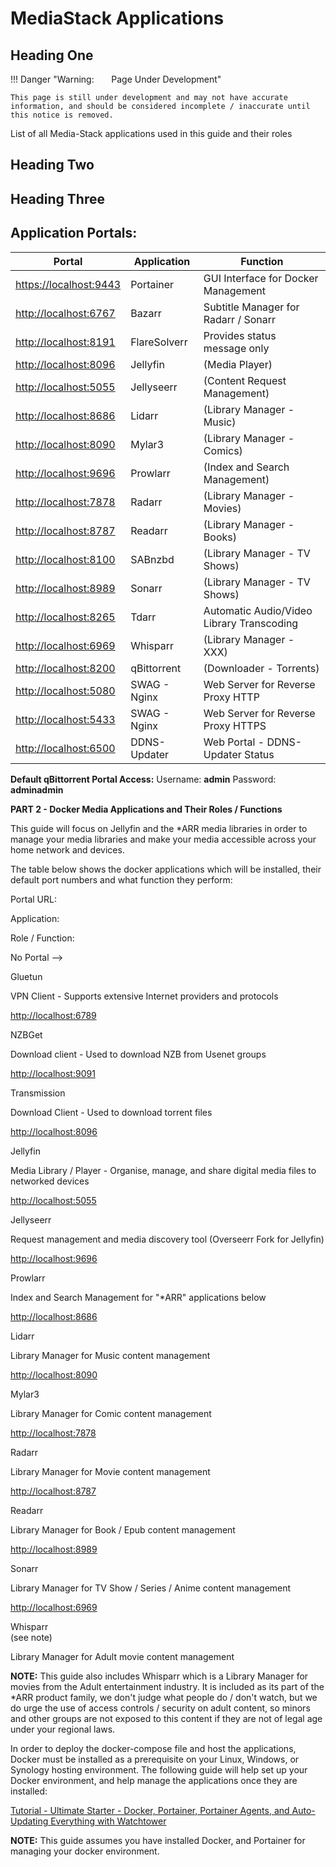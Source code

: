 # MediaStack Applications

## Heading One

!!! Danger "Warning: &nbsp; &nbsp; &nbsp; Page Under Development"

    This page is still under development and may not have accurate information, and should be considered incomplete / inaccurate until this notice is removed.

List of all Media-Stack applications used in this guide and their roles

## Heading Two





## Heading Three



## Application Portals:

 Portal | Application | Function
-------- | -------- | --------
[https://localhost:9443](https://localhost:9443)|Portainer|GUI Interface for Docker Management
[http://localhost:6767](http://localhost:6767)|Bazarr|Subtitle Manager for Radarr / Sonarr
[http://localhost:8191](http://localhost:8191)|FlareSolverr|Provides status message only
[http://localhost:8096](http://localhost:8096)|Jellyfin|(Media Player)
[http://localhost:5055](http://localhost:5055)|Jellyseerr|(Content Request Management)
[http://localhost:8686](http://localhost:8686)|Lidarr|(Library Manager - Music)
[http://localhost:8090](http://localhost:8090)|Mylar3|(Library Manager - Comics)
[http://localhost:9696](http://localhost:9696)|Prowlarr|(Index and Search Management)
[http://localhost:7878](http://localhost:7878)|Radarr|(Library Manager - Movies)
[http://localhost:8787](http://localhost:8787)|Readarr|(Library Manager - Books)
[http://localhost:8100](http://localhost:8100)|SABnzbd|(Library Manager - TV Shows)
[http://localhost:8989](http://localhost:8989)|Sonarr|(Library Manager - TV Shows)
[http://localhost:8265](http://localhost:8265)|Tdarr|Automatic Audio/Video Library Transcoding
[http://localhost:6969](http://localhost:6969)|Whisparr|(Library Manager - XXX)
[http://localhost:8200](http://localhost:8200)|qBittorrent|(Downloader - Torrents)
[http://localhost:5080](http://localhost:5080)|SWAG - Nginx|Web Server for Reverse Proxy HTTP
[http://localhost:5433](http://localhost:5433)|SWAG - Nginx|Web Server for Reverse Proxy HTTPS
[http://localhost:6500](http://localhost:6500)|DDNS-Updater|Web Portal - DDNS-Updater Status

**Default qBittorrent Portal Access:**     Username: **admin**     Password: **adminadmin**



  
**PART 2 - Docker Media Applications and Their Roles / Functions**  
  
This guide will focus on Jellyfin and the \*ARR media libraries in order to manage your media libraries and make your media accessible across your home network and devices.  


  
The table below shows the docker applications which will be installed, their default port numbers and what function they perform:  
  
  

Portal URL:​

Application:​

Role / Function:​

No Portal -->

Gluetun

VPN Client - Supports extensive Internet providers and protocols

[http://localhost:6789](http://localhost:6789)

NZBGet

Download client - Used to download NZB from Usenet groups

[http://localhost:9091](http://localhost:9091)

Transmission

Download Client - Used to download torrent files

[http://localhost:8096](http://localhost:8096)

Jellyfin

Media Library / Player - Organise, manage, and share digital media files to networked devices

[http://localhost:5055](http://localhost:5055)

Jellyseerr

Request management and media discovery tool (Overseerr Fork for Jellyfin)

[http://localhost:9696](http://localhost:9696)

Prowlarr

Index and Search Management for "\*ARR" applications below

[http://localhost:8686](http://localhost:8686)

Lidarr

Library Manager for Music content management

[http://localhost:8090](http://localhost:8090)

Mylar3

Library Manager for Comic content management

[http://localhost:7878](http://localhost:7878)

Radarr

Library Manager for Movie content management

[http://localhost:8787](http://localhost:8787)

Readarr

Library Manager for Book / Epub content management

[http://localhost:8989](http://localhost:8989)

Sonarr

Library Manager for TV Show / Series / Anime content management

[http://localhost:6969](http://localhost:6969)

Whisparr  
(see note)

Library Manager for Adult movie content management

  
**NOTE:** This guide also includes Whisparr which is a Library Manager for movies from the Adult entertainment industry. It is included as its part of the \*ARR product family, we don't judge what people do / don't watch, but we do urge the use of access controls / security on adult content, so minors and other groups are not exposed to this content if they are not of legal age under your regional laws.  
  
In order to deploy the docker-compose file and host the applications, Docker must be installed as a prerequisite on your Linux, Windows, or Synology hosting environment. The following guide will help set up your Docker environment, and help manage the applications once they are installed:  
  
[Tutorial - Ultimate Starter - Docker, Portainer, Portainer Agents, and Auto-Updating Everything with Watchtower](https://www.synoforum.com/resources/ultimate-starter-docker-portainer-portainer-agents-and-auto-updating-everything-with-watchtower.183/)  
  
**NOTE:** This guide assumes you have installed Docker, and Portainer for managing your docker environment.  


